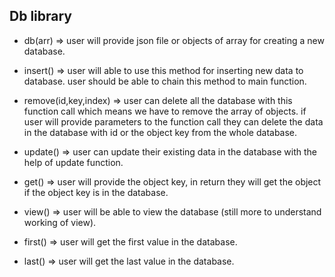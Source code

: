 ## Db library

- db(arr) => user will provide json file or objects of array for creating a new database.

- insert() => user will able to use this method for inserting new data to database. user should be able to chain this method to main function.

- remove(id,key,index) => user can delete all the database with this function call which means we have to remove the array of objects. if user will provide parameters to the function call they can delete the data in the database with id or the object key from the whole database.

- update() => user can update their existing data in the database with the help of update function.

- get() => user will provide the object key, in return they will get the object if the object key is in the database.

- view() => user will be able to view the database (still more to understand working of view).

- first() => user will get the first value in the database.

- last() => user will get the last value in the database.
